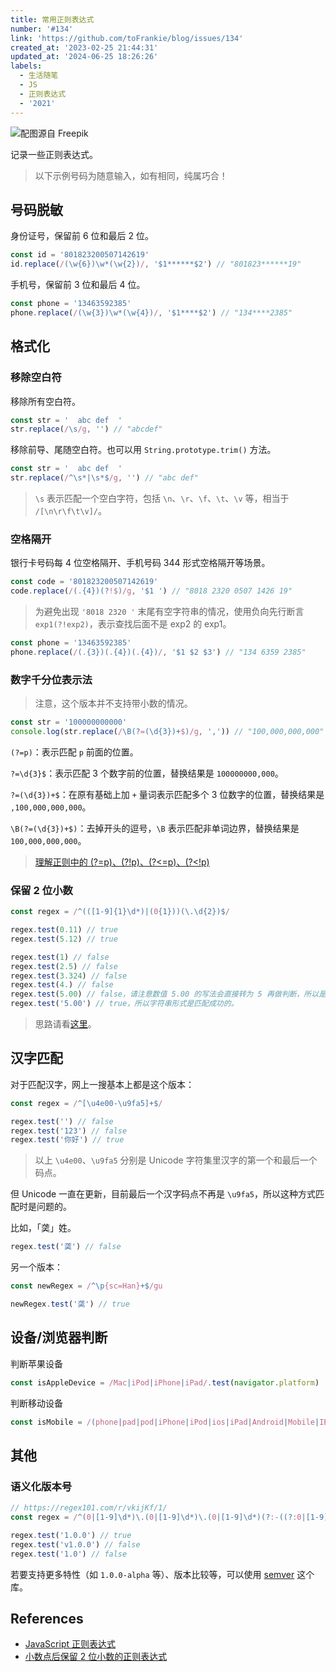 ```yaml
---
title: 常用正则表达式
number: '#134'
link: 'https://github.com/toFrankie/blog/issues/134'
created_at: '2023-02-25 21:44:31'
updated_at: '2024-06-25 18:26:26'
labels:
  - 生活随笔
  - JS
  - 正则表达式
  - '2021'
---
```


![配图源自 Freepik](https://cdn.jsdelivr.net/gh/toFrankie/blog@main/images/2024/6/1717740131675.jpg)

记录一些正则表达式。

> 以下示例号码为随意输入，如有相同，纯属巧合！

## 号码脱敏

身份证号，保留前 6 位和最后 2 位。

```js
const id = '801823200507142619'
id.replace(/(\w{6})\w*(\w{2})/, '$1******$2') // "801823******19"
```

手机号，保留前 3 位和最后 4 位。

```js
const phone = '13463592385'
phone.replace(/(\w{3})\w*(\w{4})/, '$1****$2') // "134****2385"
```

## 格式化

### 移除空白符

移除所有空白符。

```js
const str = '  abc def  '
str.replace(/\s/g, '') // "abcdef"
```

移除前导、尾随空白符。也可以用 `String.prototype.trim()` 方法。

```js
const str = '  abc def  '
str.replace(/^\s*|\s*$/g, '') // "abc def"
```

> `\s` 表示匹配一个空白字符，包括 `\n`、`\r`、`\f`、`\t`、`\v` 等，相当于 `/[\n\r\f\t\v]/`。

### 空格隔开

银行卡号码每 4 位空格隔开、手机号码 344 形式空格隔开等场景。

```js
const code = '801823200507142619'
code.replace(/(.{4})(?!$)/g, '$1 ') // "8018 2320 0507 1426 19"
```

> 为避免出现 `'8018 2320 '` 末尾有空字符串的情况，使用负向先行断言 `exp1(?!exp2)`，表示查找后面不是 exp2 的 exp1。


```js
const phone = '13463592385'
phone.replace(/(.{3})(.{4})(.{4})/, '$1 $2 $3') // "134 6359 2385"
```

### 数字千分位表示法

> 注意，这个版本并不支持带小数的情况。

```js
const str = '100000000000'
console.log(str.replace(/\B(?=(\d{3})+$)/g, ',')) // "100,000,000,000"
```

`(?=p)`：表示匹配 `p` 前面的位置。

`?=\d{3}$`：表示匹配 3 个数字前的位置，替换结果是 `100000000,000`。

`?=(\d{3})+$`：在原有基础上加 `+` 量词表示匹配多个 3 位数字的位置，替换结果是 `,100,000,000,000`。

`\B(?=(\d{3})+$)`：去掉开头的逗号，`\B` 表示匹配非单词边界，替换结果是 `100,000,000,000`。


> [理解正则中的 (?=p)、(?!p)、(?<=p)、(?<!p)](https://juejin.cn/post/6844903943684751368)


### 保留 2 位小数

```js
const regex = /^(([1-9]{1}\d*)|(0{1}))(\.\d{2})$/

regex.test(0.11) // true
regex.test(5.12) // true

regex.test(1) // false
regex.test(2.5) // false
regex.test(3.324) // false
regex.test(4.) // false
regex.test(5.00) // false，请注意数值 5.00 的写法会直接转为 5 再做判断，所以是 false。
regex.test('5.00') // true，所以字符串形式是匹配成功的。
```

> 思路请看[这里](https://www.cnblogs.com/hyunbar/p/10083532.html)。


## 汉字匹配

对于匹配汉字，网上一搜基本上都是这个版本：

```js
const regex = /^[\u4e00-\u9fa5]+$/

regex.test('') // false
regex.test('123') // false
regex.test('你好') // true
```
> 以上 `\u4e00`、`\u9fa5` 分别是 Unicode 字符集里汉字的第一个和最后一个码点。

但 Unicode 一直在更新，目前最后一个汉字码点不再是 `\u9fa5`，所以这种方式匹配时是问题的。

比如，「䶮」姓。

```js
regex.test('䶮') // false
```

另一个版本：

```js
const newRegex = /^\p{sc=Han}+$/gu

newRegex.test('䶮') // true
```


## 设备/浏览器判断

判断苹果设备

```js
const isAppleDevice = /Mac|iPod|iPhone|iPad/.test(navigator.platform)
```

判断移动设备

```js
const isMobile = /(phone|pad|pod|iPhone|iPod|ios|iPad|Android|Mobile|IEMobile)/i.test(navigator.userAgent)
```

## 其他

### 语义化版本号

```js
// https://regex101.com/r/vkijKf/1/
const regex = /^(0|[1-9]\d*)\.(0|[1-9]\d*)\.(0|[1-9]\d*)(?:-((?:0|[1-9]\d*|\d*[a-zA-Z-][0-9a-zA-Z-]*)(?:\.(?:0|[1-9]\d*|\d*[a-zA-Z-][0-9a-zA-Z-]*))*))?(?:\+([0-9a-zA-Z-]+(?:\.[0-9a-zA-Z-]+)*))?$/

regex.test('1.0.0') // true
regex.test('v1.0.0') // false
regex.test('1.0') // false
```
若要支持更多特性（如 `1.0.0-alpha` 等）、版本比较等，可以使用 [semver](https://www.npmjs.com/package/semver) 这个库。

## References

* [JavaScript 正则表达式](https://github.com/toFrankie/blog/issues/231)
* [小数点后保留 2 位小数的正则表达式](https://www.cnblogs.com/hyunbar/p/10083532.html)
